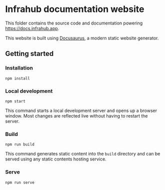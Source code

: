 # Infrahub documentation website

This folder contains the source code and documentation powering https://docs.infrahub.app.

This website is built using [Docusaurus](https://docusaurus.io/), a modern static website generator.

## Getting started

### Installation

```shell
npm install
```

### Local development

```shell
npm start
```

This command starts a local development server and opens up a browser window. Most changes are reflected live without having to restart the server.

### Build

```shell
npm run build
```

This command generates static content into the `build` directory and can be served using any static contents hosting service.

### Serve

```shell
npm run serve
```
